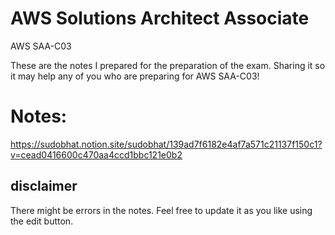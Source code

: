 # AWS Solutions Architect Associate

AWS SAA-C03

These are the notes I prepared for the preparation of the exam.
Sharing it so it may help any of you who are preparing for AWS SAA-C03!

# Notes:

https://sudobhat.notion.site/sudobhat/139ad7f6182e4af7a571c21137f150c1?v=cead0416600c470aa4ccd1bbc121e0b2


## disclaimer

There might be errors in the notes.
Feel free to update it as you like using the edit button.


